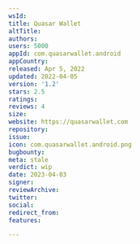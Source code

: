 ```yaml
---
wsId: 
title: Quasar Wallet
altTitle: 
authors: 
users: 5000
appId: com.quasarwallet.android
appCountry: 
released: Apr 5, 2022
updated: 2022-04-05
version: '1.2'
stars: 2.5
ratings: 
reviews: 4
size: 
website: https://quasarwallet.com
repository: 
issue: 
icon: com.quasarwallet.android.png
bugbounty: 
meta: stale
verdict: wip
date: 2023-04-03
signer: 
reviewArchive: 
twitter: 
social: 
redirect_from: 
features: 

---
```



